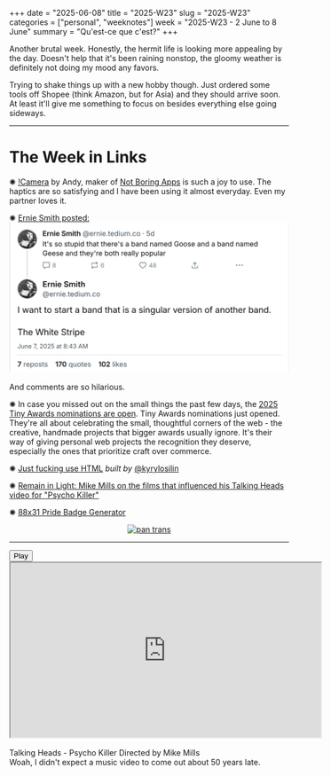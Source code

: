 +++
date = "2025-06-08"
title = "2025-W23"
slug = "2025-W23"
categories = ["personal", "weeknotes"]
week = "2025-W23 - 2 June to 8 June"
summary = "Qu'est-ce que c'est?"
+++

Another brutal week. Honestly, the hermit life is looking more appealing by the day. Doesn't help that it's been raining nonstop, the gloomy weather is definitely not doing my mood any favors.

Trying to shake things up with a new hobby though. Just ordered some tools off Shopee (think Amazon, but for Asia) and they should arrive soon. At least it'll give me something to focus on besides everything else going sideways.

---

# The Week in Links

✺ [!Camera](https://notbor.ing/product/camera) by Andy, maker of [Not Boring Apps](https://notbor.ing/) is such a joy to use. The haptics are so satisfying and I have been using it almost everyday. Even my partner loves it.

✺ [Ernie Smith posted:](https://bsky.app/profile/ernie.tedium.co/post/3lqy4kynq722u)
![Ernie Smith on Bluesky](ernie-smith-bsky.jpg "@ernie.tedium.com")

And comments are so hilarious.

✺ In case you missed out on the small things the past few days, the [2025 Tiny Awards nominations are open](https://tinyawards.net/). Tiny Awards nominations just opened. They're all about celebrating the small, thoughtful corners of the web - the creative, handmade projects that bigger awards usually ignore. It's their way of giving personal web projects the recognition they deserve, especially the ones that prioritize craft over commerce.

✺ [Just fucking use HTML](https://justfuckingusehtml.com/) *built by* [@kyrylosilin](https://bsky.app/profile/kyrylo.org)

✺ [Remain in Light: Mike Mills on the films that influenced his Talking Heads video for "Psycho Killer"](https://letterboxd.com/journal/mike-mills-talking-heads-interview-psycho-killer/)

✺ [88x31 Pride Badge Generator](https://badge.les.bi/)

<div style="text-align: center;">
<a href="https://badge.les.bi"><img title="pan trans" style="image-rendering: pixelated;" src="https://badge.les.bi/88x31/pan/trans/half/outset.png"></a>
</div>

---

<lite-youtube videoid="CJ54eImz88w" style="background-image: url(&quot;https://i.ytimg.com/vi/CJ54eImz88w/hqdefault.jpg&quot;);" class="lyt-activated"><button type="button" class="lty-playbtn"><span class="lyt-visually-hidden">Play</span></button><iframe width="560" height="315" title="Play" allow="accelerometer; autoplay; encrypted-media; gyroscope; picture-in-picture" allowfullscreen="" src="https://www.youtube-nocookie.com/embed/CJ54eImz88w?autoplay"></iframe></lite-youtube>

Talking Heads - Psycho Killer Directed by Mike Mills
<br>
Woah, I didn't expect a music video to come out about 50 years late.